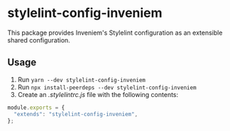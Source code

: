 # stylelint-config-inveniem

This package provides Inveniem's Stylelint configuration as an extensible shared
configuration.

## Usage

1. Run `yarn --dev stylelint-config-inveniem`
2. Run `npx install-peerdeps --dev stylelint-config-inveniem`
3. Create an _.stylelintrc.js_ file with the following contents:

```javascript
module.exports = {
  "extends": "stylelint-config-inveniem",
};
```
